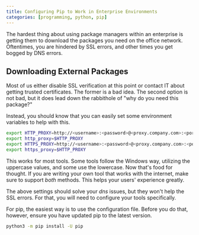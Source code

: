 ```yaml
---
title: Configuring Pip to Work in Enterprise Environments
categories: [programming, python, pip]
---
```


The hardest thing about using package managers within
an enterprise is getting them to download the packages
you need on the office network. Oftentimes, you are
hindered by SSL errors, and other times you get
bogged by DNS errors.

## Downloading External Packages

Most of us either disable SSL verification at this point
or contact IT about getting trusted certificates. The
former is a bad idea. The second option is not bad, but
it does lead down the rabbithole of "why do you need this
package?"

Instead, you should know that you can easily set some environment
variables to help with this.


```bash
export HTTP_PROXY=http://<username>:<password>@<proxy.company.com>:<port>
export http_proxy=$HTTP_PROXY
export HTTPS_PROXY=http://<username>:<password>@<proxy.company.com>:<port>
export https_proxy=$HTTP_PROXY
```

This works for most tools. Some tools follow the Windows way, utilizing
the uppercase values, and some use the lowercase. Now that's food for
thought. If you are writing your own tool that works with the internet,
make sure to support *both* methods. This helps your users' experience
greatly.

The above settings should solve your *dns* issues, but they won't help
the SSL errors. For that, you will need to configure your tools
specifically.

For pip, the easiest way is to use the configuration file. Before you
do that, however, ensure you have updated pip to the latest version.

```bash
python3 -m pip install -U pip
```
